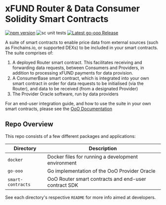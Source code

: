 # xFUND Router & Data Consumer Solidity Smart Contracts

[![npm version](http://img.shields.io/npm/v/@unification-com/xfund-router.svg?style=flat)](https://npmjs.org/package/@unification-com/xfund-router "View this project on npm")
![sc unit tests](https://github.com/unification-com/xfund-router/actions/workflows/test-contracts.yml/badge.svg)
[![Latest go-ooo Release](https://img.shields.io/github/v/release/unification-com/xfund-router?display_name=tag)](https://github.com/unification-com/xfund-router/releases/latest)

A suite of smart contracts to enable price data from external sources (such as Finchains.io, or supported DEXs)
to be included in your smart contracts. The suite comprises of:

1) A deployed Router smart contract. This facilitates receiving and forwarding data requests,
   between Consumers and Providers, in addition to processing xFUND payments for data provision.
2) A ConsumerBase smart contract, which is integrated into your own smart contract in 
   order for data requests to be initialised (via the Router), and data to be received (from
   a designated Provider)
3) The Provider Oracle software, run by data providers

For an end-user integration guide, and how to use the suite in your own smart contracts, please
see the [OoO Documentation](https://docs.unification.io/ooo)

## Repo Overview

This repo consists of a few different packages and applications:

| Directory         | Description                                          |
|-------------------|------------------------------------------------------|
| `docker`          | Docker files for running a development environment   |
| `go-ooo`          | Go implementation of the OoO Provider Oracle         |
| `smart-contracts` | OoO Router smart contracts and end-user contract SDK |

See each directory's respective `README` for more info aimed at developers.
